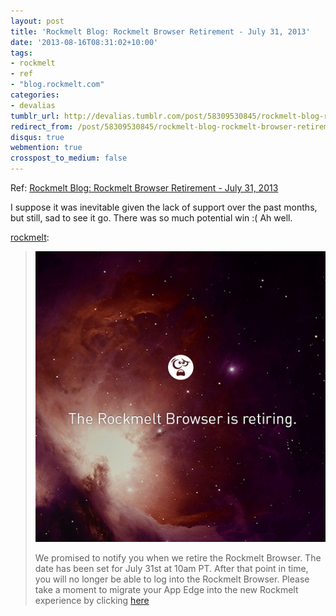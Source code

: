 ```yaml
---
layout: post
title: 'Rockmelt Blog: Rockmelt Browser Retirement - July 31, 2013'
date: '2013-08-16T08:31:02+10:00'
tags:
- rockmelt
- ref
- "blog.rockmelt.com"
categories:
- devalias
tumblr_url: http://devalias.tumblr.com/post/58309530845/rockmelt-blog-rockmelt-browser-retirement-july
redirect_from: /post/58309530845/rockmelt-blog-rockmelt-browser-retirement-july
disqus: true
webmention: true
crosspost_to_medium: false
---
```

Ref: [Rockmelt Blog: Rockmelt Browser Retirement - July 31, 2013](http://blog.rockmelt.com/post/55124002701/rockmelt-browser-retirement-july-31-2013)

I suppose it was inevitable given the lack of support over the past months, but still, sad to see it go. There was so much potential win :( Ah well.

[rockmelt](http://blog.rockmelt.com/post/55124002701/rockmelt-browser-retirement-july-31-2013):

> ![Rockmelt Browser Retiring](rockmelt-retiring.jpg)
>
> We promised to notify you when we retire the Rockmelt Browser. The date has been set for July 31st at 10am PT. After that point in time, you will no longer be able to log into the Rockmelt Browser. Please take a moment to migrate your App Edge into the new Rockmelt experience by clicking [here](http://rockmelt.com/?import=true)
